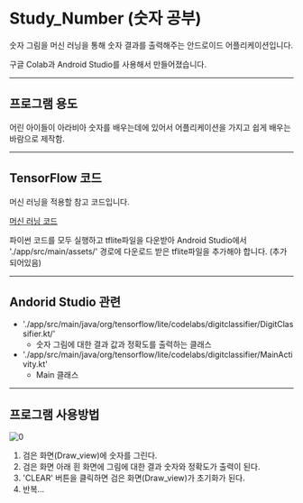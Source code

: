 # Study_Number (숫자 공부)

숫자 그림을 머신 러닝을 통해 숫자 결과를 출력해주는 안드로이드 어플리케이션입니다.

구글 Colab과 Android Studio를 사용해서 만들어졌습니다.

--------------------------------------
## 프로그램 용도
어린 아이들이 아라비아 숫자를 배우는데에 있어서 어플리케이션을 가지고 쉽게 배우는 바람으로 제작함.

-------------------------------------
## TensorFlow 코드

머신 러닝을 적용할 참고 코드입니다.

[머신 러닝 코드](https://colab.research.google.com/github/tensorflow/examples/blob/master/lite/codelabs/digit_classifier/ml/step2_train_ml_model.ipynb)

파이썬 코드를 모두 실행하고 tflite파일을 다운받아 Android Studio에서 './app/src/main/assets/' 경로에 다운로드 받은 tflite파일을 추가해야 합니다. (추가되어있음)

------------------------------------
## Andorid Studio 관련
* './app/src/main/java/org/tensorflow/lite/codelabs/digitclassifier/DigitClassifier.kt/'
  + 숫자 그림에 대한 결과 값과 정확도를 출력하는 클래스
* './app/src/main/java/org/tensorflow/lite/codelabs/digitclassifier/MainActivity.kt'
  + Main 클래스

----------------------------------
## 프로그램 사용방법
![0](https://user-images.githubusercontent.com/87689191/150134666-7d80a668-5a9d-4911-965c-33b600e7cf34.PNG)

1. 검은 화면(Draw_view)에 숫자를 그린다.
2. 검은 화면 아래 흰 화면에 그림에 대한 결과 숫자와 정확도가 출력이 된다.
3. 'CLEAR' 버튼을 클릭하면 검은 화면(Draw_view)가 초기화가 된다.
4. 반복...


